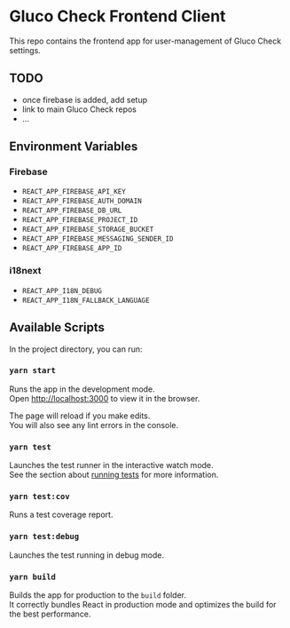 # Gluco Check Frontend Client

This repo contains the frontend app for user-management of Gluco Check settings.

## TODO

- once firebase is added, add setup
- link to main Gluco Check repos
- ...

## Environment Variables

### Firebase
- `REACT_APP_FIREBASE_API_KEY`
- `REACT_APP_FIREBASE_AUTH_DOMAIN`
- `REACT_APP_FIREBASE_DB_URL`
- `REACT_APP_FIREBASE_PROJECT_ID`
- `REACT_APP_FIREBASE_STORAGE_BUCKET`
- `REACT_APP_FIREBASE_MESSAGING_SENDER_ID`
- `REACT_APP_FIREBASE_APP_ID`

### i18next
- `REACT_APP_I18N_DEBUG`
- `REACT_APP_I18N_FALLBACK_LANGUAGE`

## Available Scripts

In the project directory, you can run:

### `yarn start`

Runs the app in the development mode.<br />
Open [http://localhost:3000](http://localhost:3000) to view it in the browser.

The page will reload if you make edits.<br />
You will also see any lint errors in the console.

### `yarn test`

Launches the test runner in the interactive watch mode.<br />
See the section about [running tests](https://facebook.github.io/create-react-app/docs/running-tests) for more information.

### `yarn test:cov`

Runs a test coverage report.

### `yarn test:debug`

Launches the test running in debug mode.

### `yarn build`

Builds the app for production to the `build` folder.<br />
It correctly bundles React in production mode and optimizes the build for the best performance.
